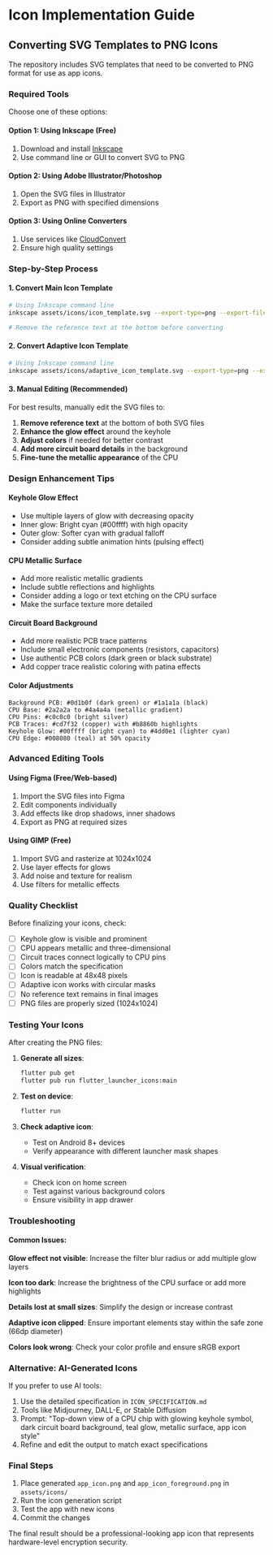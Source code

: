 # Icon Implementation Guide

## Converting SVG Templates to PNG Icons

The repository includes SVG templates that need to be converted to PNG format for use as app icons.

### Required Tools

Choose one of these options:

#### Option 1: Using Inkscape (Free)
1. Download and install [Inkscape](https://inkscape.org/)
2. Use command line or GUI to convert SVG to PNG

#### Option 2: Using Adobe Illustrator/Photoshop
1. Open the SVG files in Illustrator
2. Export as PNG with specified dimensions

#### Option 3: Using Online Converters
1. Use services like [CloudConvert](https://cloudconvert.com/svg-to-png)
2. Ensure high quality settings

### Step-by-Step Process

#### 1. Convert Main Icon Template
```bash
# Using Inkscape command line
inkscape assets/icons/icon_template.svg --export-type=png --export-filename=assets/icons/app_icon.png --export-width=1024 --export-height=1024

# Remove the reference text at the bottom before converting
```

#### 2. Convert Adaptive Icon Template
```bash
# Using Inkscape command line
inkscape assets/icons/adaptive_icon_template.svg --export-type=png --export-filename=assets/icons/app_icon_foreground.png --export-width=1024 --export-height=1024
```

#### 3. Manual Editing (Recommended)
For best results, manually edit the SVG files to:

1. **Remove reference text** at the bottom of both SVG files
2. **Enhance the glow effect** around the keyhole
3. **Adjust colors** if needed for better contrast
4. **Add more circuit board details** in the background
5. **Fine-tune the metallic appearance** of the CPU

### Design Enhancement Tips

#### Keyhole Glow Effect
- Use multiple layers of glow with decreasing opacity
- Inner glow: Bright cyan (#00ffff) with high opacity
- Outer glow: Softer cyan with gradual falloff
- Consider adding subtle animation hints (pulsing effect)

#### CPU Metallic Surface
- Add more realistic metallic gradients
- Include subtle reflections and highlights
- Consider adding a logo or text etching on the CPU surface
- Make the surface texture more detailed

#### Circuit Board Background
- Add more realistic PCB trace patterns
- Include small electronic components (resistors, capacitors)
- Use authentic PCB colors (dark green or black substrate)
- Add copper trace realistic coloring with patina effects

#### Color Adjustments
```
Background PCB: #0d1b0f (dark green) or #1a1a1a (black)
CPU Base: #2a2a2a to #4a4a4a (metallic gradient)
CPU Pins: #c0c0c0 (bright silver)
PCB Traces: #cd7f32 (copper) with #b8860b highlights
Keyhole Glow: #00ffff (bright cyan) to #4dd0e1 (lighter cyan)
CPU Edge: #008080 (teal) at 50% opacity
```

### Advanced Editing Tools

#### Using Figma (Free/Web-based)
1. Import the SVG files into Figma
2. Edit components individually
3. Add effects like drop shadows, inner shadows
4. Export as PNG at required sizes

#### Using GIMP (Free)
1. Import SVG and rasterize at 1024x1024
2. Use layer effects for glows
3. Add noise and texture for realism
4. Use filters for metallic effects

### Quality Checklist

Before finalizing your icons, check:

- [ ] Keyhole glow is visible and prominent
- [ ] CPU appears metallic and three-dimensional
- [ ] Circuit traces connect logically to CPU pins
- [ ] Colors match the specification
- [ ] Icon is readable at 48x48 pixels
- [ ] Adaptive icon works with circular masks
- [ ] No reference text remains in final images
- [ ] PNG files are properly sized (1024x1024)

### Testing Your Icons

After creating the PNG files:

1. **Generate all sizes**:
   ```bash
   flutter pub get
   flutter pub run flutter_launcher_icons:main
   ```

2. **Test on device**:
   ```bash
   flutter run
   ```

3. **Check adaptive icon**:
   - Test on Android 8+ devices
   - Verify appearance with different launcher mask shapes

4. **Visual verification**:
   - Check icon on home screen
   - Test against various background colors
   - Ensure visibility in app drawer

### Troubleshooting

#### Common Issues:

**Glow effect not visible**: Increase the filter blur radius or add multiple glow layers

**Icon too dark**: Increase the brightness of the CPU surface or add more highlights

**Details lost at small sizes**: Simplify the design or increase contrast

**Adaptive icon clipped**: Ensure important elements stay within the safe zone (66dp diameter)

**Colors look wrong**: Check your color profile and ensure sRGB export

### Alternative: AI-Generated Icons

If you prefer to use AI tools:

1. Use the detailed specification in `ICON_SPECIFICATION.md`
2. Tools like Midjourney, DALL-E, or Stable Diffusion
3. Prompt: "Top-down view of a CPU chip with glowing keyhole symbol, dark circuit board background, teal glow, metallic surface, app icon style"
4. Refine and edit the output to match exact specifications

### Final Steps

1. Place generated `app_icon.png` and `app_icon_foreground.png` in `assets/icons/`
2. Run the icon generation script
3. Test the app with new icons
4. Commit the changes

The final result should be a professional-looking app icon that represents hardware-level encryption security.